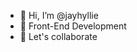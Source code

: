 - 👋 Hi, I’m @jayhyllie
- 👀 Front-End Development
- 💞️ Let's collaborate

<!---
jayhyllie/jayhyllie is a ✨ special ✨ repository because its `README.md` (this file) appears on your GitHub profile.
You can click the Preview link to take a look at your changes.
--->

